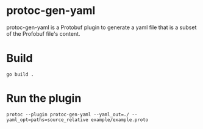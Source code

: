 # protoc-gen-yaml 

protoc-gen-yaml is a Protobuf plugin to generate a yaml file that is a subset of the Profobuf file's content.

# Build 

```
go build .
```

# Run the plugin 

```
protoc --plugin protoc-gen-yaml --yaml_out=./ --yaml_opt=paths=source_relative example/example.proto
```
